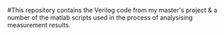 #This repository contains the Verilog code from my master's project & a number of the matlab scripts used in the process of analysising measurement results.